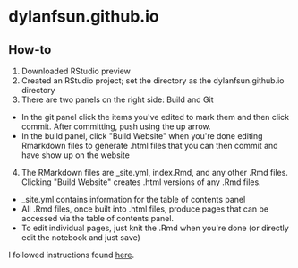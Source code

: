 # dylanfsun.github.io
## How-to
1. Downloaded RStudio preview
2. Created an RStudio project; set the directory as the dylanfsun.github.io directory
3. There are two panels on the right side: Build and Git
  * In the git panel click the items you've edited to mark them and then click commit. After committing, push using the up arrow.
  * In the build panel, click "Build Website" when you're done editing Rmarkdown files to generate .html files that you can then commit and have show up on the website
4. The RMarkdown files are _site.yml, index.Rmd, and any other .Rmd files. Clicking "Build Website" creates .html versions of any .Rmd files.
  * _site.yml contains information for the table of contents panel
  * All .Rmd files, once built into .html files, produce pages that can be accessed via the table of contents panel.
  * To edit individual pages, just knit the .Rmd when you're done (or directly edit the notebook and just save)

I followed instructions found [here](http://rmarkdown.rstudio.com/rmarkdown_websites.html).
